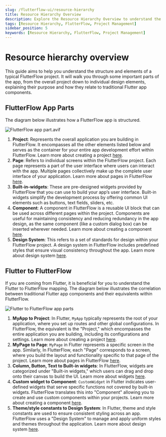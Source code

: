 ```yaml
---
slug: /flutterflow-ui/resource-hierarchy
title: Resource Hierarchy Overview
description: Explore the Resource Hierarchy Overview to understand the correlation between traditional Flutter app components and their equivalents in FlutterFlow.
tags: [Resource Hierarchy, FlutterFlow, Project Management]
sidebar_position: 5
keywords: [Resource Hierarchy, FlutterFlow, Project Management]
---
```



# Resource hierarchy overview

This guide aims to help you understand the structure and elements of a typical FlutterFlow project. It will walk you through some important parts of the app, from the overall project down to individual design elements, explaining their purpose and how they relate to traditional Flutter app components.

## FlutterFlow App Parts

The diagram below illustrates how a FlutterFlow app is structured.

![FlutterFlow app part.avif](imgs/ff-app-part.avif)

1. **Project**: Represents the overall application you are building in FlutterFlow. It encompasses all the other elements listed below and serves as the container for your entire app development effort within FlutterFlow. Learn more about creating a project [here](../../resources/projects/how-to-create-find-organize-projects#how-to-create-a-project).
2. **Page**: Refers to individual screens within the FlutterFlow project. Each page represents a part of the user interface where users can interact with the app. Multiple pages collectively make up the complete user interface of your application. Learn more about pages in FlutterFlow [here](../../resources/ui/pages/pages.md#creating-a-page).
3. **Built-in-widgets**: These are pre-designed widgets provided by FlutterFlow that you can use to build your app’s user interface. Built-in widgets simplify the development process by offering common UI elements such as buttons, text fields, sliders, etc.
4. **Component**: A component in FlutterFlow is a reusable UI block that can be used across different pages within the project. Components are useful for maintaining consistency and reducing redundancy in the app design, as the same component (like a custom dialog box) can be inserted wherever needed. Learn more about creating a component [here](../../resources/ui/components/overview.md).
5. **Design System**: This refers to a set of standards for design within your FlutterFlow project. A design system in FlutterFlow includes predefined styles that ensure visual consistency throughout the app. Learn more about design system [here](../../ff-concepts/design-system/design-system.md).

## Flutter to FlutterFlow

If you are coming from Flutter, it is beneficial for you to understand the Flutter to FlutterFlow mapping. The diagram below illustrates the correlation between traditional Flutter app components and their equivalents within FlutterFlow. 

![Flutter to FlutterFlow app parts](imgs/flutter-to-flutterflow.avif)

1. **MyApp to Project**: In Flutter, `MyApp` typically represents the root of your application, where you set up routes and other global configurations. In FlutterFlow, the equivalent is the "Project," which encompasses the entire application you are building, including its configurations and settings. Learn more about creating a project [here](../../resources/projects/how-to-create-find-organize-projects.md#how-to-create-a-project).
2. **MyPage to Page**: `MyPage` in Flutter represents a specific screen in the app. Similarly, In FlutterFlow, each "Page" corresponds to a screen, where you build the layout and functionality specific to that page of the project. Learn more about pages in FlutterFlow [here](../../resources/ui/pages/pages.md#creating-a-page).
3. **Column, Button, Text to Built-in widgets**: In FlutterFlow, widgets are categorized under "Built-in widgets," which users can drag and drop onto their canvas to build the UI. Learn more about widgets [here](../../resources/ui/overview#widgets).
4. **Custom widget to Component**: `CustomWidget` in Flutter indicates user-defined widgets that serve specific functions not covered by built-in widgets. FlutterFlow translates this into "Component" allowing you to create and use custom components within your projects. Learn more about creating a component [here](../../resources/ui/components/overview.md).
5. **Theme/style constants to Design System**: In Flutter, theme and style constants are used to ensure consistent styling across an app. FlutterFlow uses a "Design System" to manage and apply uniform styles and themes throughout the application. Learn more about design system [here](../../ff-concepts/design-system/design-system.md).